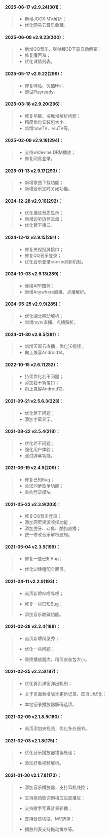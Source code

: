 #### 2025-06-17 v2.9.24(301)：

> - 新增JOOX MV解析；
> - 优化网易云音乐收藏。

#### 2025-06-08 v2.9.23(300)：

> - 新增QQ音乐、咪咕臻3D下载自动解密；
> - 修复魔百和；
> - 优化详情列表。

#### 2025-05-17 v2.9.22(299)：

> - 修复咪咕、优酷H5；
> - 测试Playready。

#### 2025-03-18 v2.9.20(296)：

> - 修复华数、埋堆堆解析问题；
> - 精简优化安装包大小；
> - 新增nowTV、viuTV等。

#### 2025-02-09 v2.9.18(294)：

> - 支持widevine DRM播放；
> - 修复网易登录。

#### 2025-01-13 v2.9.17(293)：

> - 新增歌曲下载功能；
> - 新增音乐定时关闭功能。

#### 2024-12-28 v2.9.16(292)：

> - 优化播放音质显示；
> - 新增边听边存云盘；
> - 优化若干接口。

#### 2024-12-12 v2.9.15(291)：

> - 修复央视投屏接口；
> - 修复QQ音乐登录；
> - 优化音乐登录cookie刷新机制。

#### 2024-10-03 v2.9.13(289)：

> - 替换APP图标；
> - 新增Anywhere直播、点播解析。

#### 2024-05-25 v2.9.9(285)：

> - 优化湖北移动解析；
> - 新增mytv直播、点播解析。

#### 2024-01-30 v2.9.5(281)：

> - 新增天翼云直播，优化沃视频；
> - 向上兼容Android14。

#### 2022-10-15 v2.6.7(252)：

> - 持续优化若干问题；
> - 添加若干新接口；
> - 向上兼容Android12。

#### 2021-09-21 v2.5.6.3(223)：

> - 优化若干问题；
> - 添加字幕显示。

#### 2021-08-22 v2.5.4(218)：

> - 优化若干问题；
> - 强化用户体验；
> - 测试弹幕功能。

#### 2021-06-19 v2.4.5(209)：

> - 修复已知Bug；
> - 添加同步歌单功能；
> - 重构登录模块。

#### 2021-05-23 v2.3.9(203)：

> - 修复QQ音乐登录；
> - 添加网页资源嗅探功能；
> - 添加虎牙、斗鱼、酷狗直播；
> - 统一修改音乐解析逻辑。

#### 2021-05-04 v2.3.5(199)：

> - 修复一些已知Bug；
>
> - 优化UI使适配全面屏。

#### 2021-04-11 v2.2.9(193)：

> - 首页新增哔哩哔哩；
>
> - 修复一些已知Bug；
>
> - 添加音乐收藏功能。

#### 2021-02-28 v2.2.4(188)：

> - 首页新增凤凰秀；
>
> - 优化一些问题；
>
> - 替换播放器库，精简安装包大小。

#### 2021-02-25 v2.2.3(187)：

> - 优化首页弹窗弹出机制；
>
> - 关于页面新增版本更新记录，首页UI优化；
>
> - 本地记录播放器解码选项。

#### 2021-02-09 v2.1.8.5(180)：

> - 首页添加央视频，优化多处细节。

#### 2021-02-03 v2.1.8(175)：

> - 优化音乐播放器错误处理；
>
> - 添加好看视频解析。

#### 2021-01-30 v2.1.7.8(173)：

> - 添加音乐播放器，支持耳机线控；
>
> - 支持拖动歌词到相应进度播放；
>
> - 支持歌手写真背景轮播；
>
> - 支持音质切换、MV选择；
>
> - 播放列表支持拖动排序等。